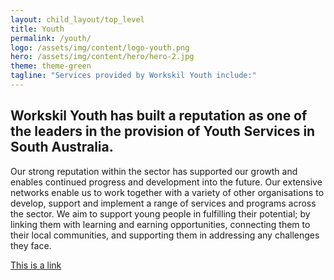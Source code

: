 ```yaml
---
layout: child_layout/top_level
title: Youth
permalink: /youth/
logo: /assets/img/content/logo-youth.png
hero: /assets/img/content/hero/hero-2.jpg
theme: theme-green
tagline: "Services provided by Workskil Youth include:"
---
```


## Workskil Youth has built a reputation as one of the leaders in the provision of Youth Services in South Australia.

<div class="spacer m-b-1"></div>

Our strong reputation within the sector has supported our growth and enables continued progress and development into the future. Our extensive networks enable us to work together with a variety of other organisations to develop, support and implement a range of services and programs across the sector. We aim to support young people in fulfilling their potential; by linking them with learning and earning opportunities, connecting them to their local communities, and supporting them in addressing any challenges they face.

[This is a link](/)